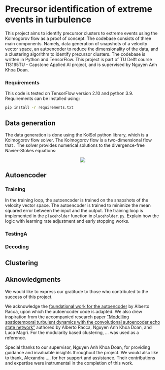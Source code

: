 # Precursor identification of extreme events in turbulence
This project aims to identify precursor clusters to extreme events using the Kolmogorov flow as a proof of concept. The codebase consists of three main components. Namely, data generation of snapshots of a velocity vector space, an autoencoder to reduce the dimensionality of the data, and a clustering algorithm to identify precursor clusters. The codebase is written in Python and TensorFlow. This project is part of TU Delft course TI3165TU - Capstone Applied AI project, and is supervised by Nguyen Anh Khoa Doan.

### Requirements
This code is tested on TensorFlow version 2.10 and python 3.9. Requirements can be installed using:
```bash
pip install -r requirements.txt
```

## Data generation
The data generation is done using the KolSol python library, which is a Kolmogorov flow solver. The Kolmogorov flow is a two-dimensional flow that . The solver provides numerical solutions to the divergence-free Navier-Stokes equations:

<p align="center">
  <img src="https://render.githubusercontent.com/render/math?math=\frac{\partial u}{\partial t} %2B u \cdot \nabla u = -\nabla p %2B \frac{1}{Re} \nabla^2 u">

## Autoencoder


### Training
In the training loop, the autoencoder is trained on the snapshots of the velocity vector space. The autoencoder is trained to minimize the mean squared error between the input and the output. The training loop is implemented in the `placeholder` function in `placeholder.py`. Explain how the logic with learning rate adjustment and early stopping works.

### TestingA

### Decoding


## Clustering

## Aknowledgments
We would like to express our gratitude to those who contributed to the success of this project.

We acknowledge the [foundational work for the autoencoder](https://github.com/MagriLab/CAE-ESN-Kolmogorov/blob/main/tutorial/CAE-ESN.ipynb) by Alberto Racca, upon which the autoencoder code is adapted. We also drew inspiration from the accompanied research paper ["Modelling spatiotemporal turbulent dynamics with the convolutional autoencoder echo state network"](https://www.cambridge.org/core/journals/journal-of-fluid-mechanics/article/predicting-turbulent-dynamics-with-the-convolutional-autoencoder-echo-state-network/1E0F75CD94FCB3A1354A09622F8D25CD) authored by Alberto Racca, Nguyen Anh Khoa Doan, and Luca Magri. For the modularity based clustering, ... was used as a reference.

Special thanks to our supervisor, Nguyen Anh Khoa Doan, for providing guidance and invaluable insights throughout the project. We would also like to thank, Alexandra ..., for her support and assistance. Their contributions and expertise were instrumental in the completion of this work.